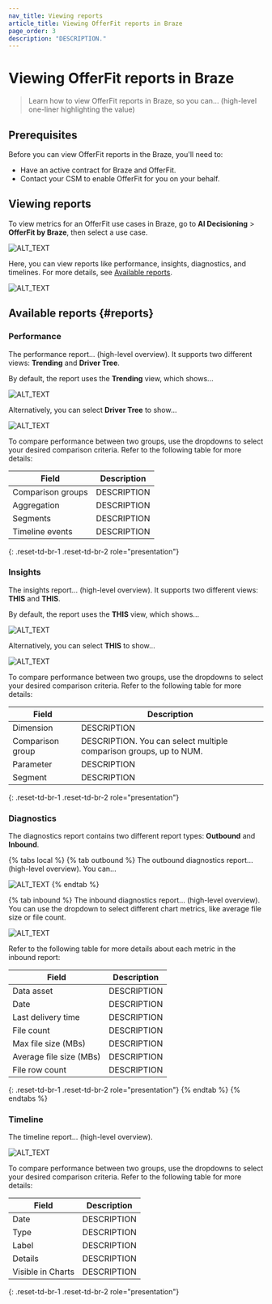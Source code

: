```yaml
---
nav_title: Viewing reports
article_title: Viewing OfferFit reports in Braze
page_order: 3
description: "DESCRIPTION."
---
```


# Viewing OfferFit reports in Braze

> Learn how to view OfferFit reports in Braze, so you can... (high-level one-liner highlighting the value)

## Prerequisites

Before you can view OfferFit reports in the Braze, you'll need to:

- Have an active contract for Braze and OfferFit. 
- Contact your CSM to enable OfferFit for you on your behalf.

## Viewing reports

To view metrics for an OfferFit use cases in Braze, go to **AI Decisioning** > **OfferFit by Braze**, then select a use case.

![ALT_TEXT]()

Here, you can view reports like performance, insights, diagnostics, and timelines. For more details, see [Available reports](#reports).

![ALT_TEXT]()

## Available reports {#reports}

### Performance

The performance report... (high-level overview). It supports two different views: **Trending** and **Driver Tree**.

By default, the report uses the **Trending** view, which shows...

![ALT_TEXT]()

Alternatively, you can select **Driver Tree** to show...

![ALT_TEXT]()

To compare performance between two groups, use the dropdowns to select your desired comparison criteria. Refer to the following table for more details:  

| Field | Description |
|-------|-------------|
| Comparison groups | DESCRIPTION |
| Aggregation | DESCRIPTION |
| Segments | DESCRIPTION |
| Timeline events | DESCRIPTION |
{: .reset-td-br-1 .reset-td-br-2 role="presentation"}

### Insights

The insights report... (high-level overview). It supports two different views: **THIS** and **THIS**.

By default, the report uses the **THIS** view, which shows...

![ALT_TEXT]()

Alternatively, you can select **THIS** to show...

![ALT_TEXT]()

To compare performance between two groups, use the dropdowns to select your desired comparison criteria. Refer to the following table for more details:  

| Field | Description |
|-------|-------------|
| Dimension | DESCRIPTION |
| Comparison group | DESCRIPTION. You can select multiple comparison groups, up to NUM. |
| Parameter | DESCRIPTION |
| Segment | DESCRIPTION |
{: .reset-td-br-1 .reset-td-br-2 role="presentation"}

### Diagnostics

The diagnostics report contains two different report types: **Outbound** and **Inbound**.

{% tabs local %}
{% tab outbound %}
The outbound diagnostics report... (high-level overview). You can... 

![ALT_TEXT]()
{% endtab %}

{% tab inbound %}
The inbound diagnostics report... (high-level overview). You can use the dropdown to select different chart metrics, like average file size or file count.

![ALT_TEXT]()

Refer to the following table for more details about each metric in the inbound report:

| Field | Description |
|-------|-------------|
| Data asset | DESCRIPTION |
| Date | DESCRIPTION |
| Last delivery time | DESCRIPTION |
| File count | DESCRIPTION |
| Max file size (MBs) | DESCRIPTION |
| Average file size (MBs) | DESCRIPTION |
| File row count | DESCRIPTION |
{: .reset-td-br-1 .reset-td-br-2 role="presentation"}
{% endtab %}
{% endtabs %}

### Timeline

The timeline report... (high-level overview).

![ALT_TEXT]()

To compare performance between two groups, use the dropdowns to select your desired comparison criteria. Refer to the following table for more details:  

| Field | Description |
|-------|-------------|
| Date | DESCRIPTION |
| Type | DESCRIPTION |
| Label | DESCRIPTION |
| Details | DESCRIPTION |
| Visible in Charts | DESCRIPTION |
{: .reset-td-br-1 .reset-td-br-2 role="presentation"}
